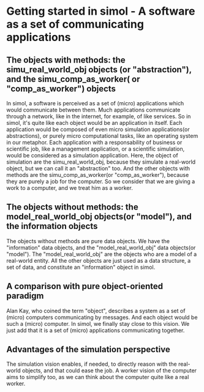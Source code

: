 # Getting started in simol - A software as a set of communicating applications

## The objects with methods: the simu_real_world_obj objects (or "abstraction"), and the simu_comp_as_worker( or "comp_as_worker") objects

In simol, a software is perceived as a set of (micro) applications which would communicate between them. Much applications communicate through a network, like in the internet, for example, of like services. So in simol, it's quite like each object would be an application in itself. Each application would be composed of even micro simulation applications(or abstractions), or purely micro computational tasks, like an operating system in our metaphor. Each application with a responsability of business or scientific job, like a management application, or a scientific simulation, would be considered as a simulation application. Here, the object of simulation are the simu_real_world_obj, because they simulate a real-world object, but we can call it an "abstraction" too. And the other objects with methods are the simu_comp_as_worker(or "comp_as_worker"), because they are purely a job for the computer. So we consider that we are giving a work to a computer, and we treat him as a worker.

## The objects without methods: the model_real_world_obj objects(or "model"), and the information objects

The objects without methods are pure data objects. We have the "information" data objects, and the "model_real_world_obj" data objects(or "model"). The "model_real_world_obj" are the objects who are a model of a real-world entity. All the other objects are just used as a data structure, a set of data, and constitute an "information" object in simol.

## A comparison with pure object-oriented paradigm
Alan Kay, who coined the term "object", describes a system as a set of (micro) computers communicating by messages. And each object would be such a (micro) computer. In simol, we finally stay close to this vision. We just add that it is a set of (micro) applications communicating together.

## Advantages of the simulation perspective
The simulation vision enables, if needed, to directly reason with the real-world objects, and that could ease the job. A worker vision of the computer aims to simplify too, as we can think about the computer quite like a real worker.
